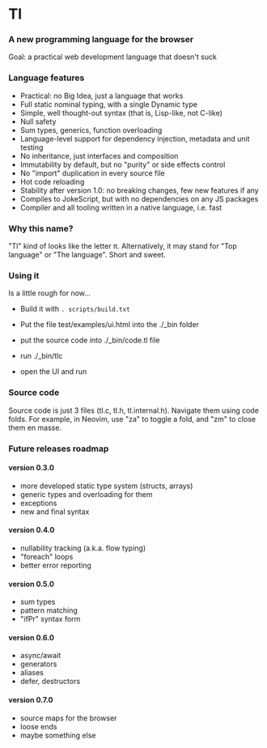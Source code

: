 # Tl
### A new programming language for the browser

Goal: a practical web development language that doesn't suck


### Language features
* Practical: no Big Idea, just a language that works
* Full static nominal typing, with a single Dynamic type
* Simple, well thought-out syntax (that is, Lisp-like, not C-like)
* Null safety
* Sum types, generics, function overloading
* Language-level support for dependency injection, metadata and unit testing
* No inheritance, just interfaces and composition
* Immutability by default, but no "purity" or side effects control
* No "import" duplication in every source file
* Hot code reloading
* Stability after version 1.0: no breaking changes, few new features if any
* Compiles to JokeScript, but with no dependencies on any JS packages
* Compiler and all tooling written in a native language, i.e. fast

### Why this name?

"Tl" kind of looks like the letter π. Alternatively, it may stand for "Top language" or "The language". 
Short and sweet.

### Using it

Is a little rough for now...

- Build it with `. scripts/build.txt`

- Put the file test/examples/ui.html into the ./_bin folder

- put the source code into ./_bin/code.tl file

- run ./_bin/tlc

- open the UI and run

### Source code

Source code is just 3 files (tl.c, tl.h, tl.internal.h). Navigate them using code folds. For example, in Neovim,
use "za" to toggle a fold, and "zm" to close them en masse.


### Future releases roadmap

#### version 0.3.0
* more developed static type system (structs, arrays)
* generic types and overloading for them
* exceptions
* new and final syntax 

#### version 0.4.0
* nullability tracking (a.k.a. flow typing)
* "foreach" loops
* better error reporting
    
#### version 0.5.0
* sum types
* pattern matching
* "ifPr" syntax form
    
#### version 0.6.0
* async/await
* generators
* aliases
* defer, destructors
    
#### version 0.7.0
* source maps for the browser 
* loose ends
* maybe something else
    
